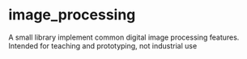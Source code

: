 # image_processing
A small library implement common digital image processing features. Intended for teaching and prototyping, not industrial use
